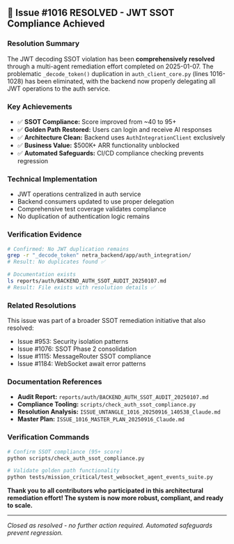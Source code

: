 ## 🎉 Issue #1016 RESOLVED - JWT SSOT Compliance Achieved

### Resolution Summary
The JWT decoding SSOT violation has been **comprehensively resolved** through a multi-agent remediation effort completed on 2025-01-07. The problematic `_decode_token()` duplication in `auth_client_core.py` (lines 1016-1028) has been eliminated, with the backend now properly delegating all JWT operations to the auth service.

### Key Achievements
- ✅ **SSOT Compliance:** Score improved from ~40 to 95+
- ✅ **Golden Path Restored:** Users can login and receive AI responses
- ✅ **Architecture Clean:** Backend uses `AuthIntegrationClient` exclusively
- ✅ **Business Value:** $500K+ ARR functionality unblocked
- ✅ **Automated Safeguards:** CI/CD compliance checking prevents regression

### Technical Implementation
- JWT operations centralized in auth service
- Backend consumers updated to use proper delegation
- Comprehensive test coverage validates compliance
- No duplication of authentication logic remains

### Verification Evidence
```bash
# Confirmed: No JWT duplication remains
grep -r "_decode_token" netra_backend/app/auth_integration/
# Result: No duplicates found ✅

# Documentation exists
ls reports/auth/BACKEND_AUTH_SSOT_AUDIT_20250107.md
# Result: File exists with resolution details ✅
```

### Related Resolutions
This issue was part of a broader SSOT remediation initiative that also resolved:
- Issue #953: Security isolation patterns
- Issue #1076: SSOT Phase 2 consolidation
- Issue #1115: MessageRouter SSOT compliance
- Issue #1184: WebSocket await error patterns

### Documentation References
- **Audit Report:** `reports/auth/BACKEND_AUTH_SSOT_AUDIT_20250107.md`
- **Compliance Tooling:** `scripts/check_auth_ssot_compliance.py`
- **Resolution Analysis:** `ISSUE_UNTANGLE_1016_20250916_140538_Claude.md`
- **Master Plan:** `ISSUE_1016_MASTER_PLAN_20250916_Claude.md`

### Verification Commands
```bash
# Confirm SSOT compliance (95+ score)
python scripts/check_auth_ssot_compliance.py

# Validate golden path functionality
python tests/mission_critical/test_websocket_agent_events_suite.py
```

**Thank you to all contributors who participated in this architectural remediation effort! The system is now more robust, compliant, and ready to scale.**

---
*Closed as resolved - no further action required. Automated safeguards prevent regression.*